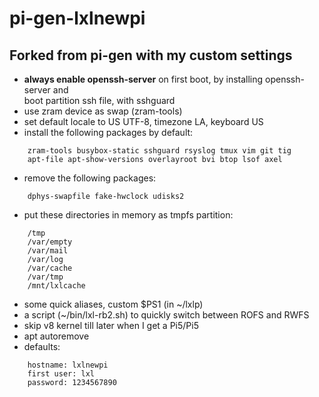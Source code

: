 # pi-gen-lxlnewpi

## Forked from pi-gen with my custom settings

* **always enable openssh-server** on first boot, by installing openssh-server and \
  boot partition ssh file, with sshguard
* use zram device as swap (zram-tools)
* set default locale to US UTF-8, timezone LA, keyboard US
* install the following packages by default:
```
	zram-tools busybox-static sshguard rsyslog tmux vim git tig
	apt-file apt-show-versions overlayroot bvi btop lsof axel
```
* remove the following packages:
```
	dphys-swapfile fake-hwclock udisks2 
```
* put these directories in memory as tmpfs partition:
```
	/tmp            
	/var/empty      
	/var/mail       
	/var/log        
	/var/cache      
	/var/tmp        
	/mnt/lxlcache   
```
* some quick aliases, custom $PS1 (in \~/lxlp)
* a script (\~/bin/lxl-rb2.sh) to quickly switch between ROFS and RWFS
* skip v8 kernel till later when I get a Pi5/Pi5
* apt autoremove
* defaults:
```
	hostname: lxlnewpi
	first user: lxl
	password: 1234567890
```
